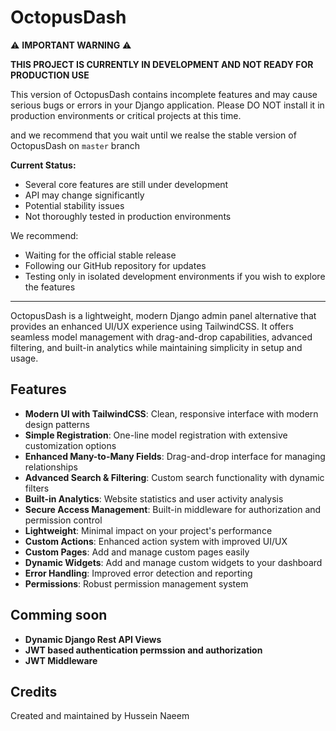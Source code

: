 # OctopusDash

⚠️ **IMPORTANT WARNING** ⚠️

**THIS PROJECT IS CURRENTLY IN DEVELOPMENT AND NOT READY FOR PRODUCTION USE**



This version of OctopusDash contains incomplete features and may cause serious bugs or errors in your Django application. Please DO NOT install it in production environments or critical projects at this time.

and we recommend that you wait until we realse the stable version of OctopusDash on `master` branch 

**Current Status:**
- Several core features are still under development
- API may change significantly
- Potential stability issues
- Not thoroughly tested in production environments

We recommend:
- Waiting for the official stable release
- Following our GitHub repository for updates
- Testing only in isolated development environments if you wish to explore the features

---

OctopusDash is a lightweight, modern Django admin panel alternative that provides an enhanced UI/UX experience using TailwindCSS. It offers seamless model management with drag-and-drop capabilities, advanced filtering, and built-in analytics while maintaining simplicity in setup and usage.

## Features

- **Modern UI with TailwindCSS**: Clean, responsive interface with modern design patterns
- **Simple Registration**: One-line model registration with extensive customization options
- **Enhanced Many-to-Many Fields**: Drag-and-drop interface for managing relationships
- **Advanced Search & Filtering**: Custom search functionality with dynamic filters
- **Built-in Analytics**: Website statistics and user activity analysis
- **Secure Access Management**: Built-in middleware for authorization and permission control
- **Lightweight**: Minimal impact on your project's performance
- **Custom Actions**: Enhanced action system with improved UI/UX
- **Custom Pages**: Add and manage custom pages easily
- **Dynamic Widgets**: Add and manage custom widgets to your dashboard
- **Error Handling**: Improved error detection and reporting
- **Permissions**: Robust permission management system

## Comming soon 

- **Dynamic Django Rest API Views**
- **JWT based authentication permssion and authorization**
- **JWT Middleware**

## Credits

Created and maintained by Hussein Naeem

